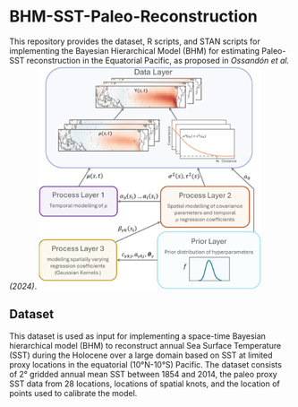# BHM-SST-Paleo-Reconstruction
This repository provides the dataset, R scripts, and STAN scripts for implementing the Bayesian Hierarchical Model (BHM) for estimating Paleo-SST reconstruction in the Equatorial Pacific, as proposed in _Ossandón et al. (2024)_.
<img src="Fig01.png" alt="Descripción de la figura" height="400"/>

## Dataset
This dataset is used as input for implementing a space-time Bayesian hierarchical model (BHM) to reconstruct annual Sea Surface Temperature (SST) during the Holocene over a large domain based on SST at limited proxy locations in the equatorial (10°N-10°S) Pacific. The dataset consists of 2° gridded annual mean SST between 1854 and 2014, the paleo proxy SST data from 28 locations, locations of spatial knots, and the location of points used to calibrate the model.
